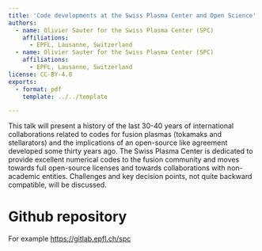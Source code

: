 ```yaml
---
title: 'Code developments at the Swiss Plasma Center and Open Science'
authors:
  - name: Olivier Sauter for the Swiss Plasma Center (SPC)
    affiliations:
      - EPFL, Lausanne, Switzerland
  - name: Olivier Sauter for the Swiss Plasma Center (SPC)
    affiliations:
      - EPFL, Lausanne, Switzerland
license: CC-BY-4.0
exports:
  - format: pdf
    template: ../../template

---
```


This talk will present a history of the last 30-40 years of international collaborations related to codes for fusion plasmas (tokamaks and stellarators) and the implications of an open-source like agreement developed some thirty years ago. The Swiss Plasma Center is dedicated to provide excellent numerical codes to the fusion community and moves towards full open-source licenses and towards collaborations with non-academic entities. Challenges and key decision points, not quite backward compatible, will be discussed.

# Github repository
For example https://gitlab.epfl.ch/spc

